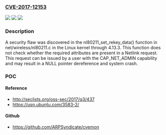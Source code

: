 ### [CVE-2017-12153](https://cve.mitre.org/cgi-bin/cvename.cgi?name=CVE-2017-12153)
![](https://img.shields.io/static/v1?label=Product&message=kernel%20since%20v3.1-rc1%20through%20v4.13&color=blue)
![](https://img.shields.io/static/v1?label=Version&message=%3D%20kernel%20since%20v3.1-rc1%20through%20v4.13%20&color=brighgreen)
![](https://img.shields.io/static/v1?label=Vulnerability&message=CWE-476&color=brighgreen)

### Description

A security flaw was discovered in the nl80211_set_rekey_data() function in net/wireless/nl80211.c in the Linux kernel through 4.13.3. This function does not check whether the required attributes are present in a Netlink request. This request can be issued by a user with the CAP_NET_ADMIN capability and may result in a NULL pointer dereference and system crash.

### POC

#### Reference
- http://seclists.org/oss-sec/2017/q3/437
- https://usn.ubuntu.com/3583-2/

#### Github
- https://github.com/ARPSyndicate/cvemon

